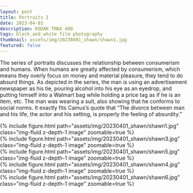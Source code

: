 ```yaml
---
layout: post
title: Portraits I
date: 2023-04-01
description: KODAK TMAX 400
tags: black_and_white film photography 
thumbnail: assets/img/20230401_shawn/shawn1.jpg
featured: false
---
```


The series of portraits discusses the relationship between consumerism and humans. When humans are greatly affected by consumerism, which means they overly focus on money and material pleasure, they tend to do absurd things. As depicted in the series, the man is using an advertisement newspaper as his tie, pouring alcohol into his eye as an eyedrop, and putting himself into a Walmart bag while holding a price tag as if he is an item, etc. The man was wearing a suit, also showing that he conforms to social norms. It exactly fits Camus’s quote that “The divorce between man and his life, the actor and his setting, is properly the feeling of absurdity.”

<style>
    body {
        margin: 0;
        padding: 0;
    }
    .image-container {
        display: flex;
        flex-direction: column;
        align-items: center;
    }
    .image {
        width: 100%;
        max-width: 100%;
        height: auto;
    }
</style>

<div class="image-container">
    <div class="row">
        <div class="col-12 col-md-6">
            {% include figure.html path="assets/img/20230401_shawn/shawn1.jpg" class="img-fluid z-depth-1 image" zoomable=true %}
        </div>
        <div class="col-12 col-md-6">
            {% include figure.html path="assets/img/20230401_shawn/shawn3.jpg" class="img-fluid z-depth-1 image" zoomable=true %}
        </div>
    </div>
    <div class="row">
        <div class="col-12">
            {% include figure.html path="assets/img/20230401_shawn/shawn5.jpg" class="img-fluid z-depth-1 image" zoomable=true %}
        </div>
    </div>
    <div class="row">
        <div class="col-12 col-md-6">
            {% include figure.html path="assets/img/20230401_shawn/shawn4.jpg" class="img-fluid z-depth-1 image" zoomable=true %}
        </div>
        <div class="col-12 col-md-6">
            {% include figure.html path="assets/img/20230401_shawn/shawn6.jpg" class="img-fluid z-depth-1 image" zoomable=true %}
        </div>
    </div>
</div>





